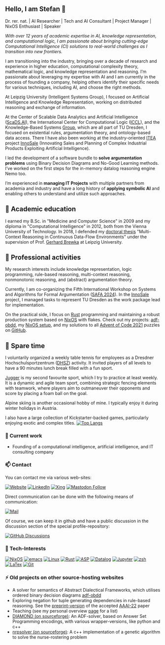 ## Hello, I am Stefan 👋

Dr. rer. nat. | AI Researcher | Tech and AI Consultant | Project Manager |  NixOS Enthusiast | Speaker

*With over 12 years of academic expertise in AI, knowledge representation, and computational logic, I am passionate about bringing cutting-edge Computational Intelligence (CI) solutions to real-world challenges as I transition into new frontiers.*

I am transitioning into the industry, bringing over a decade of research and experience in higher education, computational complexity theory, mathematical logic, and knowledge representation and reasoning. I’m passionate about leveraging my expertise with AI and I am currently in the process of founding a company, helping others identify their specific needs for various techniques, including AI, and choose the right methods.

At Leipzig University (Intelligent Systems Group), I focused on Artificial Intelligence and Knowledge Representation, working on distributed reasoning and exchange of information.

At the Center of Scalable Data Analytics and Artificial Intelligence ([ScaDS.AI](https://scads.ai)), the International Center for Computational Logic ([ICCL](https://iccl.inf.tu-dresden.de)), and the Knowledge-Based Systems [Group](https://iccl.inf.tu-dresden.de/web/Wissensbasierte_Systeme/en), which are all part of TU Dresden, I focused on existential rules, argumentation theory, and ontology-based data access. There I have also been working at the industry-oriented [ITEA](https://itea4.org/) project [InnoSale](https://www.innosale.eu/consortium/) (Innovating Sales and Planning of Complex Industrial Products Exploiting Artificial Intelligence).

I led the development of a software bundle to **solve argumentation problems** using Binary Decision Diagrams and No-Good Learning methods. I’ve worked on the first steps for the in-memory datalog reasoning engine Nemo too.

I’m experienced in **managing IT Projects** with multiple partners from academia and industry and have a long history of **applying symbolic AI** and enabling others to understand and utilize such approaches.

## 🤔 Academic education

I earned my B.Sc. in "Medicine and Computer Science" in 2009 and my diploma in "Computational Intelligence" in 2012, both from the Vienna University of Technology. In 2018, I defended my [doctoral thesis](http://nbn-resolving.de/urn:nbn:de:bsz:15-qucosa2-214577) "Multi-Context Reasoning in Continuous Data-Flow Environments" under the supervision of Prof. [Gerhard Brewka](http://www.informatik.uni-leipzig.de/~brewka/) at Leipzig University.


## 🔭 Professional activities
My research interests include knowledge representation, logic programming, rule-based reasoning, multi-context reasoning, nonmonotonic reasoning, and (abstract) argumentation theory.

Currently, I am co-organizing the Fifth International Workshop on Systems and Algorithms for Formal Argumentation ([SAFA 2024](http://safa2024.argumentationcompetition.org/)). In the [InnoSale](https://www.innosale.eu/consortium/) project, I managed tasks to represent TU Dresden as the work package lead for implementation.

On the practical side, I focus on [Rust](https://rust-lang.org) programming and maintaining a robust production system based on [NixOS](https://nixos.org) with flakes. Check out my projects: [adf-obdd](https://stefan.ellmauthaler.net/adf-obdd/), my [NixOS setup](https://github.com/ellmau/nixos), and my solutions to all [Advent of Code 2021](https://adventofcode.com/2021) puzzles on [GitHub](https://github.com/ellmau/adventofcode).

## 🌱 Spare time
I voluntarily organized a weekly table tennis for employees as a Dresdner Hochschulsportzentrum ([DHSZ](https://tu-dresden.de/dhsz)) activity.
It invited players of all levels to have a 90 minutes lunch break filled with a fun sport.

[Jugger](https://jugger.org) is my second favourite sport, which I try to practice at least weekly.
It is a dynamic and agile team sport, combining strategic fencing elements with teamwork, where players aim to outmaneuver their opponents and score by placing a foam ball on the goal.

Alpine skiing is another occasional hobby of mine. I typically enjoy it during winter holidays in Austria.

I also have a large collection of Kickstarter-backed games, particularly enjoying exotic and complex titles.
[![Top Langs](https://github-readme-stats.vercel.app/api/top-langs/?username=ellmau&layout=compact)](https://github.com/anuraghazra/github-readme-stats)

### 🚀 Current work
- Founding of a computational intelligence, artificial intelligence, and IT consulting company

### 📫 Contact
You can contact me via various web-sites: 

[![Website](https://img.shields.io/badge/website-55b079?style=for-the-badge&logo=https&logoColor=white)](https://stefan.ellmauthaler.net)
[![LinkedIn](https://img.shields.io/badge/LinkedIn-0077B5?style=for-the-badge&logo=linkedin&logoColor=white)](https://www.linkedin.com/in/stefan-ellmauthaler)
[![Xing](https://img.shields.io/badge/Xing-126567?style=for-the-badge&logo=xing&logoColor=white)](https://www.xing.com/profile/Stefan_Ellmauthaler3)
<a href="https://chaos.social/@ellmau" rel="me">![Mastodon Follow](https://img.shields.io/mastodon/follow/108806020619379558?domain=https%3A%2F%2Fchaos.social&label=Mastodon&logo=mastodon&logoColor=lime&style=for-the-badge)</a>

Direct communication can be done with the following means of communication: 

[![Mail](https://img.shields.io/badge/Gmail-stefan.ellmauthaler@gmail.com-D14836?style=for-the-badge&logo=gmail&logoColor=white)](mailto:stefan.ellmauthaler@gmail.com)

Of course, we can keep it in github and have a public discussion in the discussion section of the special profile-repository: 

[![GitHub Discussions](https://img.shields.io/github/discussions/ellmau/ellmau?style=for-the-badge)](https://github.com/ellmau/ellmau/discussions)

### 🔭 Tech-Interests
[![NixOS](https://img.shields.io/badge/NixOs-00308f?style=for-the-badge&logo=NixOS&logoColor=white)](https://nixos.org)
[![emacs](https://img.shields.io/badge/Emacs-%237F5AB6.svg?&style=for-the-badge&logo=gnu-emacs&logoColor=white)](https://www.gnu.org/software/emacs/)
[![Linux](https://img.shields.io/badge/Linux-FCC624?style=for-the-badge&logo=linux&logoColor=black)](https://linux.org)
[![Rust](https://img.shields.io/badge/Rust-000000?style=for-the-badge&logo=rust&logoColor=white)](https://rust-lang.org)
[![ASP](https://img.shields.io/badge/ASP-clingo-D14836?style=for-the-badge&logo=https&logoColor=white)](https://www.mat.unical.it/aspcomp2013/files/ASP-CORE-2.03c.pdf)
[![Datalog](https://img.shields.io/badge/Datalog-69487c?style=for-the-badge&logo=https&logoColor=white)](https://www.mat.unical.it/aspcomp2013/files/ASP-CORE-2.03c.pdf)
[![Jupyter](https://img.shields.io/badge/Jupyter-F37626.svg?&style=for-the-badge&logo=Jupyter&logoColor=white)](https://jupyter.org)
[![zsh](https://img.shields.io/badge/Shell_Script-zsh-121011?style=for-the-badge&logo=gnu-bash&logoColor=white)](https://www.zsh.org)
[![LaTex](https://img.shields.io/badge/LaTeX-47A141?style=for-the-badge&logo=LaTeX&logoColor=white)](https://www.latex-project.org)
[![Git](https://img.shields.io/badge/GIT-E44C30?style=for-the-badge&logo=git&logoColor=white)](https://git-scm.com)

### ⚡ Old projects on other source-hosting websites

- A solver for semantics of Abstract Dialectical Frameworks, which utilises ordered binary decision diagrams [adf-obdd](https://stefan.ellmauthaler.net/adf-obdd)
- Exploring negation for tuple generating dependencies in rule-based reasoning. See the [preprint-version](https://arxiv.org/abs/2112.07376) of the accepted [AAAI-22](https://aaai.org/Conferences/AAAI-22/) paper 
- Teaching (see my personal overview [page](https://stefan.ellmauthaler.net/teaching/) for a list)
- [DIAMOND (on sourceforge)](https://sourceforge.net/projects/diamond-adf/): An ADF-solver, based on Answer Set Programming encodings, with various wrapper-versions, like python and c++
- [nrpsolver (on sourceforge)](https://sourceforge.net/projects/nrpsolver/): A c++ implementation of a genetic algorithm to solve the nurse-rostering problem


<!--
**ellmau/ellmau** is a ✨ _special_ ✨ repository because its `README.md` (this file) appears on your GitHub profile.

Here are some ideas to get you started:

- 🔭 I’m currently working on ...
- 🌱 I’m currently learning ...
- 👯 I’m looking to collaborate on ...
- 🤔 I’m looking for help with ...
- 💬 Ask me about ...
- 📫 How to reach me: ...
- 😄 Pronouns: ...
- ⚡ Fun fact: ...
-->
